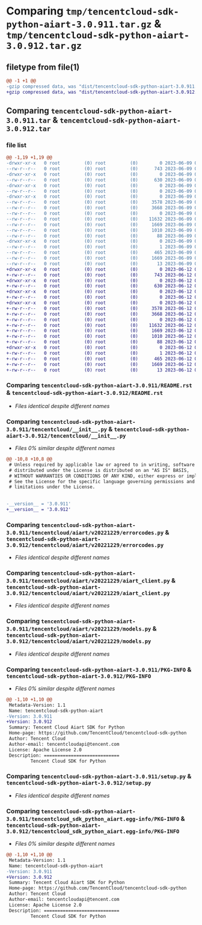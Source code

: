 # Comparing `tmp/tencentcloud-sdk-python-aiart-3.0.911.tar.gz` & `tmp/tencentcloud-sdk-python-aiart-3.0.912.tar.gz`

## filetype from file(1)

```diff
@@ -1 +1 @@
-gzip compressed data, was "dist/tencentcloud-sdk-python-aiart-3.0.911.tar", last modified: Fri Jun  9 02:10:48 2023, max compression
+gzip compressed data, was "dist/tencentcloud-sdk-python-aiart-3.0.912.tar", last modified: Mon Jun 12 02:55:21 2023, max compression
```

## Comparing `tencentcloud-sdk-python-aiart-3.0.911.tar` & `tencentcloud-sdk-python-aiart-3.0.912.tar`

### file list

```diff
@@ -1,19 +1,19 @@
-drwxr-xr-x   0 root         (0) root         (0)        0 2023-06-09 02:10:48.000000 tencentcloud-sdk-python-aiart-3.0.911/
--rw-r--r--   0 root         (0) root         (0)      743 2023-06-09 02:10:47.000000 tencentcloud-sdk-python-aiart-3.0.911/README.rst
-drwxr-xr-x   0 root         (0) root         (0)        0 2023-06-09 02:10:48.000000 tencentcloud-sdk-python-aiart-3.0.911/tencentcloud/
--rw-r--r--   0 root         (0) root         (0)      630 2023-06-09 02:10:47.000000 tencentcloud-sdk-python-aiart-3.0.911/tencentcloud/__init__.py
-drwxr-xr-x   0 root         (0) root         (0)        0 2023-06-09 02:10:48.000000 tencentcloud-sdk-python-aiart-3.0.911/tencentcloud/aiart/
--rw-r--r--   0 root         (0) root         (0)        0 2023-06-09 02:10:47.000000 tencentcloud-sdk-python-aiart-3.0.911/tencentcloud/aiart/__init__.py
-drwxr-xr-x   0 root         (0) root         (0)        0 2023-06-09 02:10:48.000000 tencentcloud-sdk-python-aiart-3.0.911/tencentcloud/aiart/v20221229/
--rw-r--r--   0 root         (0) root         (0)     3578 2023-06-09 02:10:47.000000 tencentcloud-sdk-python-aiart-3.0.911/tencentcloud/aiart/v20221229/errorcodes.py
--rw-r--r--   0 root         (0) root         (0)     3668 2023-06-09 02:10:47.000000 tencentcloud-sdk-python-aiart-3.0.911/tencentcloud/aiart/v20221229/aiart_client.py
--rw-r--r--   0 root         (0) root         (0)        0 2023-06-09 02:10:47.000000 tencentcloud-sdk-python-aiart-3.0.911/tencentcloud/aiart/v20221229/__init__.py
--rw-r--r--   0 root         (0) root         (0)    11632 2023-06-09 02:10:47.000000 tencentcloud-sdk-python-aiart-3.0.911/tencentcloud/aiart/v20221229/models.py
--rw-r--r--   0 root         (0) root         (0)     1669 2023-06-09 02:10:48.000000 tencentcloud-sdk-python-aiart-3.0.911/PKG-INFO
--rw-r--r--   0 root         (0) root         (0)     1010 2023-06-09 02:10:47.000000 tencentcloud-sdk-python-aiart-3.0.911/setup.py
--rw-r--r--   0 root         (0) root         (0)       88 2023-06-09 02:10:48.000000 tencentcloud-sdk-python-aiart-3.0.911/setup.cfg
-drwxr-xr-x   0 root         (0) root         (0)        0 2023-06-09 02:10:48.000000 tencentcloud-sdk-python-aiart-3.0.911/tencentcloud_sdk_python_aiart.egg-info/
--rw-r--r--   0 root         (0) root         (0)        1 2023-06-09 02:10:48.000000 tencentcloud-sdk-python-aiart-3.0.911/tencentcloud_sdk_python_aiart.egg-info/dependency_links.txt
--rw-r--r--   0 root         (0) root         (0)      465 2023-06-09 02:10:48.000000 tencentcloud-sdk-python-aiart-3.0.911/tencentcloud_sdk_python_aiart.egg-info/SOURCES.txt
--rw-r--r--   0 root         (0) root         (0)     1669 2023-06-09 02:10:48.000000 tencentcloud-sdk-python-aiart-3.0.911/tencentcloud_sdk_python_aiart.egg-info/PKG-INFO
--rw-r--r--   0 root         (0) root         (0)       13 2023-06-09 02:10:48.000000 tencentcloud-sdk-python-aiart-3.0.911/tencentcloud_sdk_python_aiart.egg-info/top_level.txt
+drwxr-xr-x   0 root         (0) root         (0)        0 2023-06-12 02:55:21.000000 tencentcloud-sdk-python-aiart-3.0.912/
+-rw-r--r--   0 root         (0) root         (0)      743 2023-06-12 02:55:21.000000 tencentcloud-sdk-python-aiart-3.0.912/README.rst
+drwxr-xr-x   0 root         (0) root         (0)        0 2023-06-12 02:55:21.000000 tencentcloud-sdk-python-aiart-3.0.912/tencentcloud/
+-rw-r--r--   0 root         (0) root         (0)      630 2023-06-12 02:55:21.000000 tencentcloud-sdk-python-aiart-3.0.912/tencentcloud/__init__.py
+drwxr-xr-x   0 root         (0) root         (0)        0 2023-06-12 02:55:21.000000 tencentcloud-sdk-python-aiart-3.0.912/tencentcloud/aiart/
+-rw-r--r--   0 root         (0) root         (0)        0 2023-06-12 02:55:21.000000 tencentcloud-sdk-python-aiart-3.0.912/tencentcloud/aiart/__init__.py
+drwxr-xr-x   0 root         (0) root         (0)        0 2023-06-12 02:55:21.000000 tencentcloud-sdk-python-aiart-3.0.912/tencentcloud/aiart/v20221229/
+-rw-r--r--   0 root         (0) root         (0)     3578 2023-06-12 02:55:21.000000 tencentcloud-sdk-python-aiart-3.0.912/tencentcloud/aiart/v20221229/errorcodes.py
+-rw-r--r--   0 root         (0) root         (0)     3668 2023-06-12 02:55:21.000000 tencentcloud-sdk-python-aiart-3.0.912/tencentcloud/aiart/v20221229/aiart_client.py
+-rw-r--r--   0 root         (0) root         (0)        0 2023-06-12 02:55:21.000000 tencentcloud-sdk-python-aiart-3.0.912/tencentcloud/aiart/v20221229/__init__.py
+-rw-r--r--   0 root         (0) root         (0)    11632 2023-06-12 02:55:21.000000 tencentcloud-sdk-python-aiart-3.0.912/tencentcloud/aiart/v20221229/models.py
+-rw-r--r--   0 root         (0) root         (0)     1669 2023-06-12 02:55:21.000000 tencentcloud-sdk-python-aiart-3.0.912/PKG-INFO
+-rw-r--r--   0 root         (0) root         (0)     1010 2023-06-12 02:55:21.000000 tencentcloud-sdk-python-aiart-3.0.912/setup.py
+-rw-r--r--   0 root         (0) root         (0)       88 2023-06-12 02:55:21.000000 tencentcloud-sdk-python-aiart-3.0.912/setup.cfg
+drwxr-xr-x   0 root         (0) root         (0)        0 2023-06-12 02:55:21.000000 tencentcloud-sdk-python-aiart-3.0.912/tencentcloud_sdk_python_aiart.egg-info/
+-rw-r--r--   0 root         (0) root         (0)        1 2023-06-12 02:55:21.000000 tencentcloud-sdk-python-aiart-3.0.912/tencentcloud_sdk_python_aiart.egg-info/dependency_links.txt
+-rw-r--r--   0 root         (0) root         (0)      465 2023-06-12 02:55:21.000000 tencentcloud-sdk-python-aiart-3.0.912/tencentcloud_sdk_python_aiart.egg-info/SOURCES.txt
+-rw-r--r--   0 root         (0) root         (0)     1669 2023-06-12 02:55:21.000000 tencentcloud-sdk-python-aiart-3.0.912/tencentcloud_sdk_python_aiart.egg-info/PKG-INFO
+-rw-r--r--   0 root         (0) root         (0)       13 2023-06-12 02:55:21.000000 tencentcloud-sdk-python-aiart-3.0.912/tencentcloud_sdk_python_aiart.egg-info/top_level.txt
```

### Comparing `tencentcloud-sdk-python-aiart-3.0.911/README.rst` & `tencentcloud-sdk-python-aiart-3.0.912/README.rst`

 * *Files identical despite different names*

### Comparing `tencentcloud-sdk-python-aiart-3.0.911/tencentcloud/__init__.py` & `tencentcloud-sdk-python-aiart-3.0.912/tencentcloud/__init__.py`

 * *Files 0% similar despite different names*

```diff
@@ -10,8 +10,8 @@
 # Unless required by applicable law or agreed to in writing, software
 # distributed under the License is distributed on an "AS IS" BASIS,
 # WITHOUT WARRANTIES OR CONDITIONS OF ANY KIND, either express or implied.
 # See the License for the specific language governing permissions and
 # limitations under the License.
 
 
-__version__ = '3.0.911'
+__version__ = '3.0.912'
```

### Comparing `tencentcloud-sdk-python-aiart-3.0.911/tencentcloud/aiart/v20221229/errorcodes.py` & `tencentcloud-sdk-python-aiart-3.0.912/tencentcloud/aiart/v20221229/errorcodes.py`

 * *Files identical despite different names*

### Comparing `tencentcloud-sdk-python-aiart-3.0.911/tencentcloud/aiart/v20221229/aiart_client.py` & `tencentcloud-sdk-python-aiart-3.0.912/tencentcloud/aiart/v20221229/aiart_client.py`

 * *Files identical despite different names*

### Comparing `tencentcloud-sdk-python-aiart-3.0.911/tencentcloud/aiart/v20221229/models.py` & `tencentcloud-sdk-python-aiart-3.0.912/tencentcloud/aiart/v20221229/models.py`

 * *Files identical despite different names*

### Comparing `tencentcloud-sdk-python-aiart-3.0.911/PKG-INFO` & `tencentcloud-sdk-python-aiart-3.0.912/PKG-INFO`

 * *Files 0% similar despite different names*

```diff
@@ -1,10 +1,10 @@
 Metadata-Version: 1.1
 Name: tencentcloud-sdk-python-aiart
-Version: 3.0.911
+Version: 3.0.912
 Summary: Tencent Cloud Aiart SDK for Python
 Home-page: https://github.com/TencentCloud/tencentcloud-sdk-python
 Author: Tencent Cloud
 Author-email: tencentcloudapi@tencent.com
 License: Apache License 2.0
 Description: ============================
         Tencent Cloud SDK for Python
```

### Comparing `tencentcloud-sdk-python-aiart-3.0.911/setup.py` & `tencentcloud-sdk-python-aiart-3.0.912/setup.py`

 * *Files identical despite different names*

### Comparing `tencentcloud-sdk-python-aiart-3.0.911/tencentcloud_sdk_python_aiart.egg-info/PKG-INFO` & `tencentcloud-sdk-python-aiart-3.0.912/tencentcloud_sdk_python_aiart.egg-info/PKG-INFO`

 * *Files 0% similar despite different names*

```diff
@@ -1,10 +1,10 @@
 Metadata-Version: 1.1
 Name: tencentcloud-sdk-python-aiart
-Version: 3.0.911
+Version: 3.0.912
 Summary: Tencent Cloud Aiart SDK for Python
 Home-page: https://github.com/TencentCloud/tencentcloud-sdk-python
 Author: Tencent Cloud
 Author-email: tencentcloudapi@tencent.com
 License: Apache License 2.0
 Description: ============================
         Tencent Cloud SDK for Python
```

